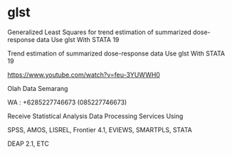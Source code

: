 # glst
Generalized Least Squares for trend estimation of summarized dose-response data Use glst With STATA 19

Trend estimation of summarized dose-response data Use glst With STATA 19

https://www.youtube.com/watch?v=feu-3YUWWH0

Olah Data Semarang

WA : +6285227746673 (085227746673)

Receive Statistical Analysis Data Processing Services Using

SPSS, AMOS, LISREL, Frontier 4.1, EVIEWS, SMARTPLS, STATA

DEAP 2.1, ETC
